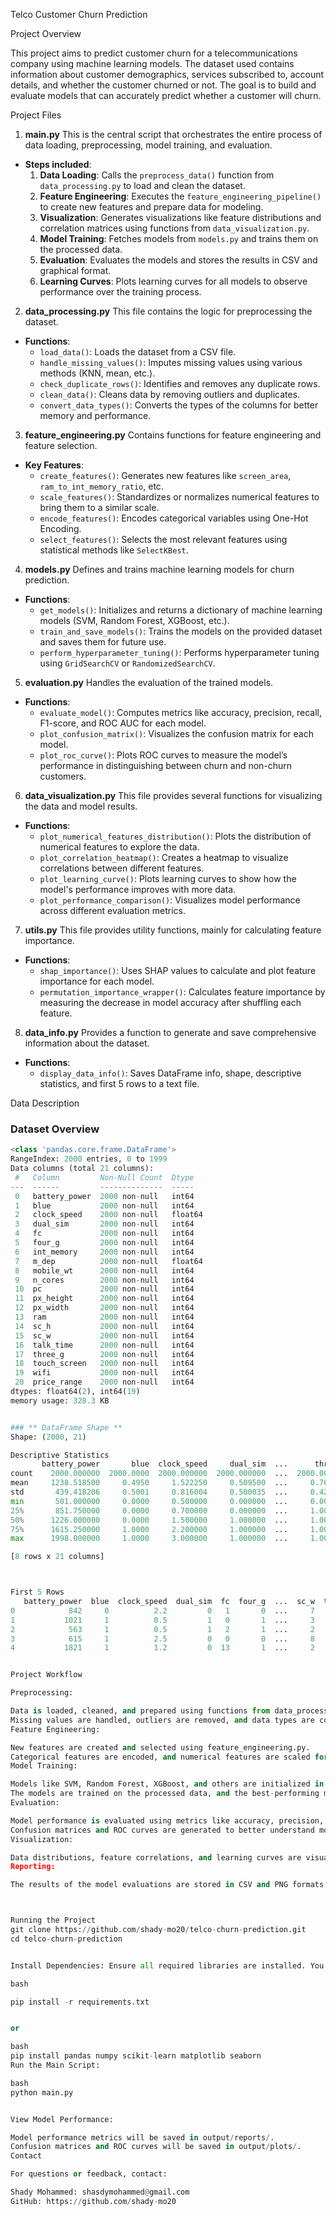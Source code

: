 Telco Customer Churn Prediction

Project Overview

This project aims to predict customer churn for a telecommunications company using machine learning models. The dataset used contains information about customer demographics, services subscribed to, account details, and whether the customer churned or not. The goal is to build and evaluate models that can accurately predict whether a customer will churn.

Project Files

1. **main.py**
This is the central script that orchestrates the entire process of data loading, preprocessing, model training, and evaluation.

- **Steps included**:
  1. **Data Loading**: Calls the `preprocess_data()` function from `data_processing.py` to load and clean the dataset.
  2. **Feature Engineering**: Executes the `feature_engineering_pipeline()` to create new features and prepare data for modeling.
  3. **Visualization**: Generates visualizations like feature distributions and correlation matrices using functions from `data_visualization.py`.
  4. **Model Training**: Fetches models from `models.py` and trains them on the processed data.
  5. **Evaluation**: Evaluates the models and stores the results in CSV and graphical format.
  6. **Learning Curves**: Plots learning curves for all models to observe performance over the training process.

2. **data_processing.py**
This file contains the logic for preprocessing the dataset.

- **Functions**:
  - `load_data()`: Loads the dataset from a CSV file.
  - `handle_missing_values()`: Imputes missing values using various methods (KNN, mean, etc.).
  - `check_duplicate_rows()`: Identifies and removes any duplicate rows.
  - `clean_data()`: Cleans data by removing outliers and duplicates.
  - `convert_data_types()`: Converts the types of the columns for better memory and performance.

3. **feature_engineering.py**
Contains functions for feature engineering and feature selection.

- **Key Features**:
  - `create_features()`: Generates new features like `screen_area`, `ram_to_int_memory_ratio`, etc.
  - `scale_features()`: Standardizes or normalizes numerical features to bring them to a similar scale.
  - `encode_features()`: Encodes categorical variables using One-Hot Encoding.
  - `select_features()`: Selects the most relevant features using statistical methods like `SelectKBest`.

4. **models.py**
Defines and trains machine learning models for churn prediction.

- **Functions**:
  - `get_models()`: Initializes and returns a dictionary of machine learning models (SVM, Random Forest, XGBoost, etc.).
  - `train_and_save_models()`: Trains the models on the provided dataset and saves them for future use.
  - `perform_hyperparameter_tuning()`: Performs hyperparameter tuning using `GridSearchCV` or `RandomizedSearchCV`.

5. **evaluation.py**
Handles the evaluation of the trained models.

- **Functions**:
  - `evaluate_model()`: Computes metrics like accuracy, precision, recall, F1-score, and ROC AUC for each model.
  - `plot_confusion_matrix()`: Visualizes the confusion matrix for each model.
  - `plot_roc_curve()`: Plots ROC curves to measure the model’s performance in distinguishing between churn and non-churn customers.

6. **data_visualization.py**
This file provides several functions for visualizing the data and model results.

- **Functions**:
  - `plot_numerical_features_distribution()`: Plots the distribution of numerical features to explore the data.
  - `plot_correlation_heatmap()`: Creates a heatmap to visualize correlations between different features.
  - `plot_learning_curve()`: Plots learning curves to show how the model's performance improves with more data.
  - `plot_performance_comparison()`: Visualizes model performance across different evaluation metrics.

7. **utils.py**
This file provides utility functions, mainly for calculating feature importance.

- **Functions**:
  - `shap_importance()`: Uses SHAP values to calculate and plot feature importance for each model.
  - `permutation_importance_wrapper()`: Calculates feature importance by measuring the decrease in model accuracy after shuffling each feature.

8. **data_info.py**
Provides a function to generate and save comprehensive information about the dataset.

- **Functions**:
  - `display_data_info()`: Saves DataFrame info, shape, descriptive statistics, and first 5 rows to a text file.

Data Description

### **Dataset Overview**

```python
<class 'pandas.core.frame.DataFrame'>
RangeIndex: 2000 entries, 0 to 1999
Data columns (total 21 columns):
 #   Column         Non-Null Count  Dtype  
---  ------         --------------  -----  
 0   battery_power  2000 non-null   int64  
 1   blue           2000 non-null   int64  
 2   clock_speed    2000 non-null   float64
 3   dual_sim       2000 non-null   int64  
 4   fc             2000 non-null   int64  
 5   four_g         2000 non-null   int64  
 6   int_memory     2000 non-null   int64  
 7   m_dep          2000 non-null   float64
 8   mobile_wt      2000 non-null   int64  
 9   n_cores        2000 non-null   int64  
 10  pc             2000 non-null   int64  
 11  px_height      2000 non-null   int64  
 12  px_width       2000 non-null   int64  
 13  ram            2000 non-null   int64  
 14  sc_h           2000 non-null   int64  
 15  sc_w           2000 non-null   int64  
 16  talk_time      2000 non-null   int64  
 17  three_g        2000 non-null   int64  
 18  touch_screen   2000 non-null   int64  
 19  wifi           2000 non-null   int64  
 20  price_range    2000 non-null   int64  
dtypes: float64(2), int64(19)
memory usage: 328.3 KB


### ** DataFrame Shape **
Shape: (2000, 21)

Descriptive Statistics
       battery_power       blue  clock_speed     dual_sim  ...      three_g  touch_screen         wifi  price_range
count    2000.000000  2000.0000  2000.000000  2000.000000  ...  2000.000000   2000.000000  2000.000000  2000.000000
mean     1238.518500     0.4950     1.522250     0.509500  ...     0.761500      0.503000     0.507000     1.500000
std       439.418206     0.5001     0.816004     0.500035  ...     0.426273      0.500116     0.500076     1.118314
min       501.000000     0.0000     0.500000     0.000000  ...     0.000000      0.000000     0.000000     0.000000
25%       851.750000     0.0000     0.700000     0.000000  ...     1.000000      0.000000     0.000000     0.750000
50%      1226.000000     0.0000     1.500000     1.000000  ...     1.000000      1.000000     1.000000     1.500000
75%      1615.250000     1.0000     2.200000     1.000000  ...     1.000000      1.000000     1.000000     2.250000
max      1998.000000     1.0000     3.000000     1.000000  ...     1.000000      1.000000     1.000000     3.000000

[8 rows x 21 columns]



First 5 Rows
   battery_power  blue  clock_speed  dual_sim  fc  four_g  ...  sc_w  talk_time  three_g  touch_screen  wifi  price_range
0            842     0          2.2         0   1       0  ...     7         19        0             0     1            1
1           1021     1          0.5         1   0       1  ...     3          7        1             1     0            2
2            563     1          0.5         1   2       1  ...     2          9        1             1     0            2
3            615     1          2.5         0   0       0  ...     8         11        1             0     0            2
4           1821     1          1.2         0  13       1  ...     2         15        1             1     0            1


Project Workflow

Preprocessing:

Data is loaded, cleaned, and prepared using functions from data_processing.py.
Missing values are handled, outliers are removed, and data types are converted to optimize memory usage.
Feature Engineering:

New features are created and selected using feature_engineering.py.
Categorical features are encoded, and numerical features are scaled for better performance.
Model Training:

Models like SVM, Random Forest, XGBoost, and others are initialized in models.py.
The models are trained on the processed data, and the best-performing model is selected based on evaluation metrics.
Evaluation:

Model performance is evaluated using metrics like accuracy, precision, recall, F1-score, and ROC AUC.
Confusion matrices and ROC curves are generated to better understand model predictions.
Visualization:

Data distributions, feature correlations, and learning curves are visualized to help better understand the model's performance and the dataset.
Reporting:

The results of the model evaluations are stored in CSV and PNG formats for further analysis and reporting.



Running the Project
git clone https://github.com/shady-mo20/telco-churn-prediction.git
cd telco-churn-prediction


Install Dependencies: Ensure all required libraries are installed. You can use a requirements.txt file if available, or install libraries manually:

bash

pip install -r requirements.txt


or

bash
pip install pandas numpy scikit-learn matplotlib seaborn
Run the Main Script:

bash
python main.py


View Model Performance:

Model performance metrics will be saved in output/reports/.
Confusion matrices and ROC curves will be saved in output/plots/.
Contact

For questions or feedback, contact:

Shady Mohammed: shasdymohammed@gmail.com
GitHub: https://github.com/shady-mo20
